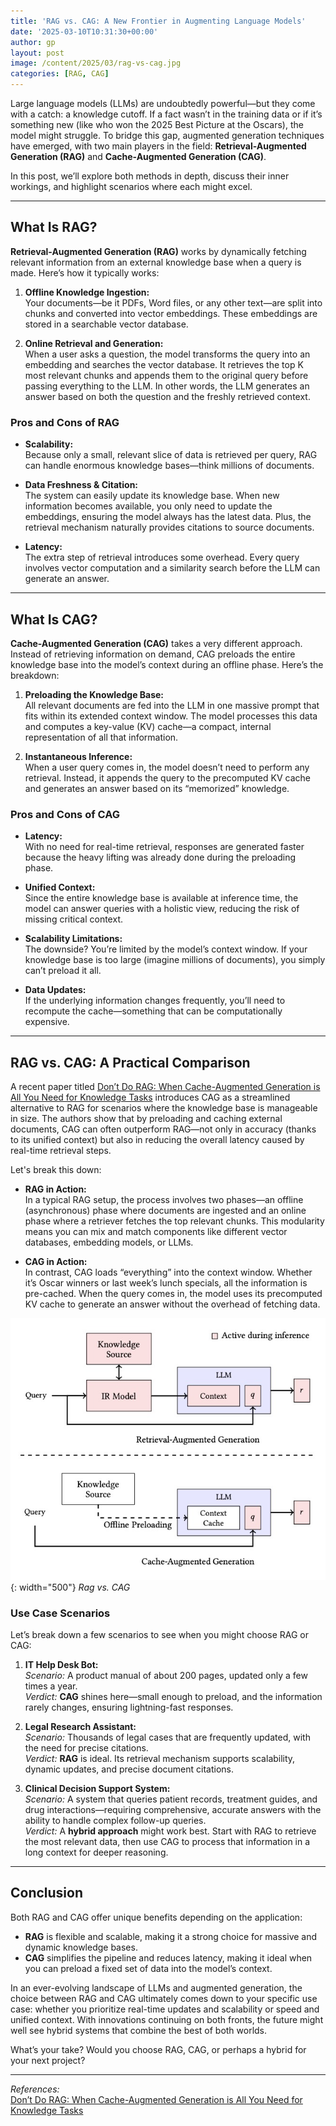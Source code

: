 ```yaml
---
title: 'RAG vs. CAG: A New Frontier in Augmenting Language Models'
date: '2025-03-10T10:31:30+00:00'
author: gp
layout: post
image: /content/2025/03/rag-vs-cag.jpg
categories: [RAG, CAG]
---
```


Large language models (LLMs) are undoubtedly powerful—but they come with a catch: a knowledge cutoff. 
If a fact wasn’t in the training data or if it’s something new (like who won the 2025 Best Picture 
at the Oscars), the model might struggle. To bridge this gap, augmented generation techniques have emerged, 
with two main players in the field: **Retrieval-Augmented Generation (RAG)** and 
**Cache-Augmented Generation (CAG)**.

In this post, we’ll explore both methods in depth, discuss their inner workings, and highlight scenarios 
where each might excel.

---

## What Is RAG?

**Retrieval-Augmented Generation (RAG)** works by dynamically fetching relevant information from an external knowledge base when a query is made. Here’s how it typically works:

1. **Offline Knowledge Ingestion:**  
   Your documents—be it PDFs, Word files, or any other text—are split into chunks and converted into vector embeddings. These embeddings are stored in a searchable vector database.

2. **Online Retrieval and Generation:**  
   When a user asks a question, the model transforms the query into an embedding and searches the vector database. It retrieves the top K most relevant chunks and appends them to the original query before passing everything to the LLM. In other words, the LLM generates an answer based on both the question and the freshly retrieved context.

### Pros and Cons of RAG

- **Scalability:**  
  Because only a small, relevant slice of data is retrieved per query, RAG can handle enormous knowledge bases—think millions of documents.
  
- **Data Freshness & Citation:**  
  The system can easily update its knowledge base. When new information becomes available, you only need to update the embeddings, ensuring the model always has the latest data. Plus, the retrieval mechanism naturally provides citations to source documents.
  
- **Latency:**  
  The extra step of retrieval introduces some overhead. Every query involves vector computation and a similarity search before the LLM can generate an answer.

---

## What Is CAG?

**Cache-Augmented Generation (CAG)** takes a very different approach. Instead of retrieving information on demand, CAG preloads the entire knowledge base into the model’s context during an offline phase. Here’s the breakdown:

1. **Preloading the Knowledge Base:**  
   All relevant documents are fed into the LLM in one massive prompt that fits within its extended context window. The model processes this data and computes a key-value (KV) cache—a compact, internal representation of all that information.

2. **Instantaneous Inference:**  
   When a user query comes in, the model doesn’t need to perform any retrieval. Instead, it appends the query to the precomputed KV cache and generates an answer based on its “memorized” knowledge.

### Pros and Cons of CAG

- **Latency:**  
  With no need for real-time retrieval, responses are generated faster because the heavy lifting was already done during the preloading phase.
  
- **Unified Context:**  
  Since the entire knowledge base is available at inference time, the model can answer queries with a holistic view, reducing the risk of missing critical context.
  
- **Scalability Limitations:**  
  The downside? You’re limited by the model’s context window. If your knowledge base is too large (imagine millions of documents), you simply can’t preload it all.

- **Data Updates:**  
  If the underlying information changes frequently, you’ll need to recompute the cache—something that can be computationally expensive.

---

## RAG vs. CAG: A Practical Comparison

A recent paper titled [Don’t Do RAG: When Cache-Augmented Generation is All You Need for Knowledge Tasks](https://arxiv.org/pdf/2412.15605) introduces CAG as a 
streamlined alternative to RAG for scenarios where the knowledge base is manageable in size. 
The authors show that by preloading and caching external documents, CAG can often outperform RAG—not only in accuracy (thanks to its unified context) 
but also in reducing the overall latency caused by real-time retrieval steps.


Let's break this down:

- **RAG in Action:**  
  In a typical RAG setup, the process involves two phases—an offline (asynchronous) phase where documents are ingested and an online phase where a retriever fetches the top relevant chunks. This modularity means you can mix and match components like different vector databases, embedding models, or LLMs.

- **CAG in Action:**  
  In contrast, CAG loads “everything” into the context window. Whether it’s Oscar winners or last week’s lunch specials, all the information is pre-cached. When the query comes in, the model uses its precomputed KV cache to generate an answer without the overhead of fetching data.

![](/content/2025/03/rag-vs-cag.jpg){: width="500"}
_Rag vs. CAG_


### Use Case Scenarios

Let’s break down a few scenarios to see when you might choose RAG or CAG:

1. **IT Help Desk Bot:**  
   *Scenario:* A product manual of about 200 pages, updated only a few times a year.  
   *Verdict:* **CAG** shines here—small enough to preload, and the information rarely changes, ensuring lightning-fast responses.

2. **Legal Research Assistant:**  
   *Scenario:* Thousands of legal cases that are frequently updated, with the need for precise citations.  
   *Verdict:* **RAG** is ideal. Its retrieval mechanism supports scalability, dynamic updates, and precise document citations.

3. **Clinical Decision Support System:**  
   *Scenario:* A system that queries patient records, treatment guides, and drug interactions—requiring comprehensive, accurate answers with the ability to handle complex follow-up queries.  
   *Verdict:* A **hybrid approach** might work best. Start with RAG to retrieve the most relevant data, then use CAG to process that information in a long context for deeper reasoning.

---

## Conclusion

Both RAG and CAG offer unique benefits depending on the application:

- **RAG** is flexible and scalable, making it a strong choice for massive and dynamic knowledge bases.
- **CAG** simplifies the pipeline and reduces latency, making it ideal when you can preload a fixed set of data into the model’s context.

In an ever-evolving landscape of LLMs and augmented generation, the choice between RAG and CAG ultimately comes down to your specific use case: whether you prioritize real-time updates and scalability or speed and unified context. With innovations continuing on both fronts, the future might well see hybrid systems that combine the best of both worlds.

What’s your take? Would you choose RAG, CAG, or perhaps a hybrid for your next project?

---

*References:*  
[Don’t Do RAG: When Cache-Augmented Generation is All You Need for Knowledge Tasks](https://arxiv.org/pdf/2412.15605) 
